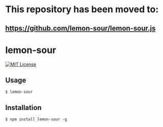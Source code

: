 # This repository has been moved to:
## <https://github.com/lemon-sour/lemon-sour.js>

# lemon-sour

[![MIT License](http://img.shields.io/badge/license-MIT-blue.svg?style=flat)](LICENSE)


## Usage

```
$ lemon-sour
```


## Installation

```
$ npm install lemon-sour -g
```
